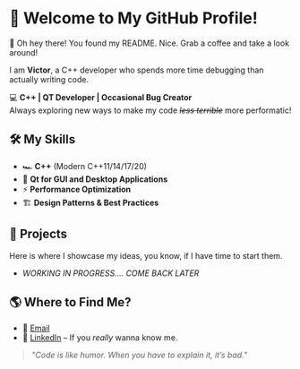 # 🚀 Welcome to My GitHub Profile!

👋 Oh hey there! You found my README. Nice. Grab a coffee and take a look around!  

I am **Victor**, a C++ developer who spends more time debugging than actually writing code.

💻 **C++ | QT Developer | Occasional Bug Creator**  
Always exploring new ways to make my code ~~*less terrible*~~ more performatic!



## 🛠️ My Skills
- 🏎️ **C++** (Modern C++11/14/17/20) 
- 🎨 **Qt for GUI and Desktop Applications** 
- ⚡ **Performance Optimization**
- 🏗️ **Design Patterns & Best Practices**



## 📂 Projects
Here is where I showcase my ideas, you know, if I have time to start them. 

 - *WORKING IN PROGRESS.... COME BACK LATER*



## 🌎 Where to Find Me?
 - 📧 [Email](mailto:victorrafael735@gmail.com)
 - 💼 [LinkedIn](https://www.linkedin.com/in/victor-rafael-9a01341bb/) – If you *really* wanna know me.


> *"Code is like humor. When you have to explain it, it’s bad."*  
